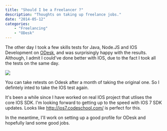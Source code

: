 ```yaml
---
title: "Should I be a Freelancer ?"
description: "Thoughts on taking up freelance jobs."
date: "2014-05-12"
categories:
    - "Freelancing"
    - "ODesk"
---
```


The other day I took a few skills tests for Java, Node.JS and IOS Development on [ODesk](http://www.odesk.com), and was surprisingly happy with the results. Although, I admit I could've done better with IOS, due to the fact I took all the tests on the same day. 

![][1]

You can take retests on Odesk after a month of taking the original one. So I defintely inted to take the IOS test again.

It's been a while since I have worked on real IOS project that utlises the core IOS SDK. I'm looking forward to getting up to the speed with IOS 7 SDK updates. Looks like http://ios7.codeschool.com/ is perfect for this.

In the meantime, I'll work on setting up a good profile for ODesk and hopefully land some good jobs.

[1]: images/hemanta-odesk-tests.png
